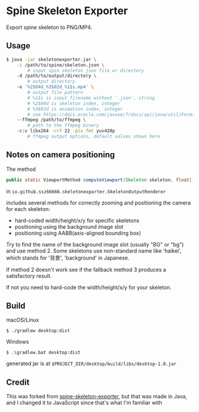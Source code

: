 # Spine Skeleton Exporter

Export spine skeleton to PNG/MP4.

## Usage

```bash
$ java -jar skeletonexporter.jar \
    -i /path/to/spine/skeleton.json \
        # input spin skeleton json file or directory
    -d /path/to/output/directory \
        # output directory
    -o '%2$04d_%3$02d_%1$s.mp4' \ 
        # output file pattern
        # %1$s is input filename without '.json', string
        # %2$04d is skeleton index, integer
        # %3$02d is animation index, integer
        # see https://docs.oracle.com/javase/7/docs/api/java/util/Formatter.html for reference
    --ffmpeg /path/to/ffmpeg \
        # path to the ffmpeg binary
    -c:v libx264 -crf 22 -pix_fmt yuv420p
        # ffmpeg output options, default values shown here
```

## Notes on camera positioning

The method
```java
public static ViewportMethod computeViewport(Skeleton skeleton, float[] whxy)
```
in `io.github.ssz66666.skeletonexporter.SkeletonOutputRenderer`

includes several methods for correctly zooming and positioning the camera for each skeleton:

- hard-coded width/height/x/y for specific skeletons
- positioning using the background image slot
- positioning using AABB(axis-aligned bounding box)

Try to find the name of the background image slot (usually "BG" or "bg") and use method 2.
Some skeletons use non-standard name like 'haikei', which stands for '背景', 'background' in Japanese.

If method 2 doesn't work see if the fallback method 3 produces a satisfactory result.

If not you need to hard-code the width/height/x/y for your skeleton.

## Build

macOS/Linux

```
$ ./gradlew desktop:dist
```

Windows

```
$ .\gradlew.bat desktop:dist
```

generated jar is at `$PROJECT_DIR/desktop/build/libs/desktop-1.0.jar`

## Credit
This was forked from [spine-skeleton-exporter](https://github.com/ssz66666/spine-skeleton-exporter), but that was made in Java, and I changed it to JavaScript since that's what I'm familiar with
